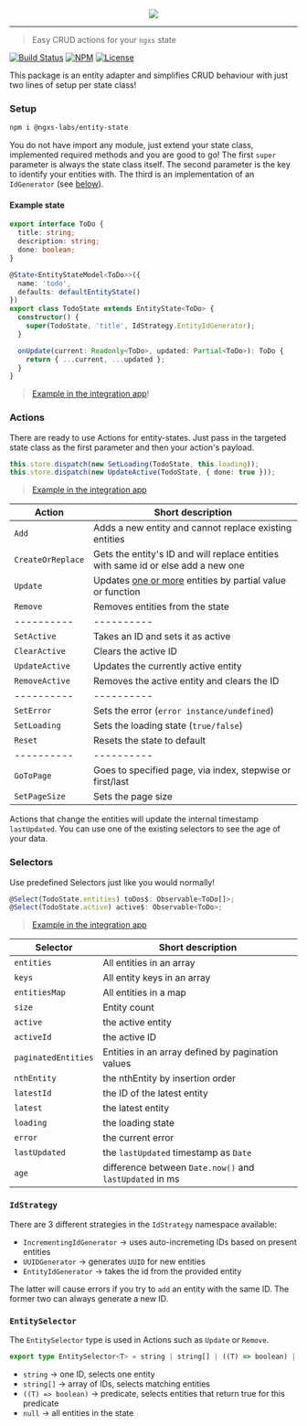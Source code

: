 <p align="center">
    <img src="https://raw.githubusercontent.com/ngxs-labs/emitter/master/docs/assets/logo.png">
</p>

---

> Easy CRUD actions for your `ngxs` state

[![Build Status](https://travis-ci.org/ngxs-labs/entity-state.svg?branch=master)](https://travis-ci.org/ngxs-labs/entity-state)
[![NPM](https://badge.fury.io/js/%40ngxs-labs%2Fentity-state.svg)](https://www.npmjs.com/package/@ngxs-labs/entity-state)
[![License](https://img.shields.io/badge/License-MIT-green.svg)](https://github.com/ngxs-labs/entity-state/blob/master/LICENSE)

This package is an entity adapter and simplifies CRUD behaviour with just two lines of setup per state class!

### Setup

```bash
npm i @ngxs-labs/entity-state
```

You do not have import any module, just extend your state class, implemented required methods and you are good to go!
The first `super` parameter is always the state class itself.
The second parameter is the key to identify your entities with.
The third is an implementation of an `IdGenerator` (see [below](#IdStrategy)).

#### Example state

```typescript
export interface ToDo {
  title: string;
  description: string;
  done: boolean;
}

@State<EntityStateModel<ToDo>>({
  name: 'todo',
  defaults: defaultEntityState()
})
export class TodoState extends EntityState<ToDo> {
  constructor() {
    super(TodoState, 'title', IdStrategy.EntityIdGenerator);
  }

  onUpdate(current: Readonly<ToDo>, updated: Partial<ToDo>): ToDo {
    return { ...current, ...updated };
  }
}
```

>[Example in the integration app](https://github.com/ngxs-labs/entity-state/blob/master/integration/app/store/todo/store.ts#L19)!


### Actions

There are ready to use Actions for entity-states. Just pass in the targeted state class as the first parameter and then your action's payload.

```typescript
this.store.dispatch(new SetLoading(TodoState, this.loading));
this.store.dispatch(new UpdateActive(TodoState, { done: true }));
```

>[Example in the integration app](https://github.com/ngxs-labs/entity-state/blob/master/integration/app/app.component.ts#L46)

| Action | Short description |
|--|--|
| `Add` | Adds a new entity and cannot replace existing entities |
| `CreateOrReplace` | Gets the entity's ID and will replace entities with same id or else add a new one |
| `Update` | Updates [one or more](#EntitySelector) entities by partial value or function |
| `Remove` | Removes entities from the state |
| ---------- | ---------- |
| `SetActive` | Takes an ID and sets it as active |
| `ClearActive` | Clears the active ID |
| `UpdateActive` | Updates the currently active entity |
| `RemoveActive` | Removes the active entity and clears the ID |
| ---------- | ---------- |
| `SetError` | Sets the error (`error instance/undefined`)|
| `SetLoading` | Sets the loading state (`true/false`) |
| `Reset` | Resets the state to default |
| ---------- | ---------- |
| `GoToPage` | Goes to specified page, via index, stepwise or first/last |
| `SetPageSize` | Sets the page size |

Actions that change the entities will update the internal timestamp `lastUpdated`. You can use one of the existing selectors to see the age of your data.

### Selectors

Use predefined Selectors just like you would normally!

```typescript
@Select(TodoState.entities) toDos$: Observable<ToDo[]>;
@Select(TodoState.active) active$: Observable<ToDo>;
```

>[Example in the integration app](https://github.com/ngxs-labs/entity-state/blob/master/integration/app/app.component.ts#L28)

| Selector | Short description |
|--|--|
| `entities` | All entities in an array |
| `keys` | All entity keys in an array |
| `entitiesMap` | All entities in a map |
| `size` | Entity count |
| `active ` | the active entity |
| `activeId` | the active ID |
| `paginatedEntities` | Entities in an array defined by pagination values |
| `nthEntity` | the nthEntity by insertion order |
| `latestId` | the ID of the latest entity |
| `latest` | the latest entity |
| `loading` | the loading state |
| `error` | the current error |
| `lastUpdated` | the `lastUpdated` timestamp as `Date` |
| `age` | difference between `Date.now()` and `lastUpdated` in ms |

### `IdStrategy`

There are 3 different strategies in the `IdStrategy` namespace available:

- `IncrementingIdGenerator` -> uses auto-incremeting IDs based on present entities
- `UUIDGenerator` -> generates `UUID` for new entities
- `EntityIdGenerator` -> takes the id from the provided entity

The latter will cause errors if you try to `add` an entity with the same ID.
The former two can always generate a new ID.

### `EntitySelector`

The `EntitySelector` type is used in Actions such as `Update` or `Remove`.
```typescript
export type EntitySelector<T> = string | string[] | ((T) => boolean) | null;
```

- `string` -> one ID, selects one entity
- `string[]` -> array of IDs, selects matching entities
- `((T) => boolean)` -> predicate, selects entities that return true for this predicate
- `null` -> all entities in the state
